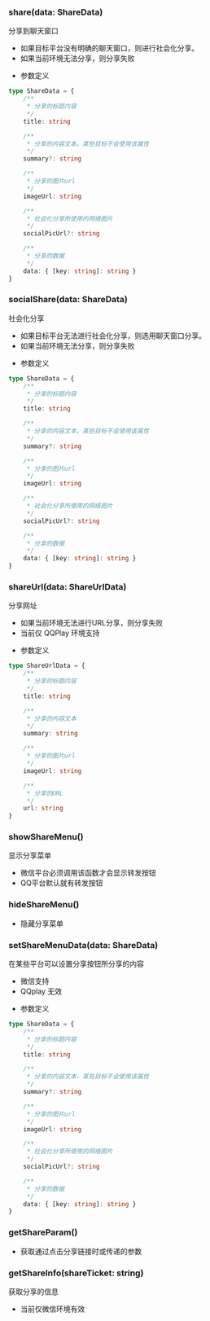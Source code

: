 ### **share(data: ShareData)**
分享到聊天窗口
* 如果目标平台没有明确的聊天窗口，则进行社会化分享。
* 如果当前环境无法分享，则分享失败
- 参数定义

```typescript
type ShareData = {
	/**
	 * 分享的标题内容
	 */
	title: string

	/**
	 * 分享的内容文本，某些目标不会使用该属性
	 */
	summary?: string

	/**
	 * 分享的图片url
	 */
	imageUrl: string

	/**
	 * 社会化分享所使用的网络图片
	 */
	socialPicUrl?: string

	/**
	 * 分享的数据
	 */
	data: { [key: string]: string }
}

```


### **socialShare(data: ShareData)**
社会化分享
* 如果目标平台无法进行社会化分享，则选用聊天窗口分享。
* 如果当前环境无法分享，则分享失败
- 参数定义

```typescript
type ShareData = {
	/**
	 * 分享的标题内容
	 */
	title: string

	/**
	 * 分享的内容文本，某些目标不会使用该属性
	 */
	summary?: string

	/**
	 * 分享的图片url
	 */
	imageUrl: string

	/**
	 * 社会化分享所使用的网络图片
	 */
	socialPicUrl?: string

	/**
	 * 分享的数据
	 */
	data: { [key: string]: string }
}

```


### **shareUrl(data: ShareUrlData)**
分享网址
* 如果当前环境无法进行URL分享，则分享失败
* 当前仅 QQPlay 环境支持
- 参数定义

```typescript
type ShareUrlData = {
	/**
	 * 分享的标题内容
	 */
	title: string

	/**
	 * 分享的内容文本
	 */
	summary: string

	/**
	 * 分享的图片url
	 */
	imageUrl: string

	/**
	 * 分享的URL
	 */
	url: string
}

```


### **showShareMenu()**
显示分享菜单
* 微信平台必须调用该函数才会显示转发按钮
* QQ平台默认就有转发按钮


### **hideShareMenu()**
- 隐藏分享菜单


### **setShareMenuData(data: ShareData)**
在某些平台可以设置分享按钮所分享的内容
* 微信支持
* QQplay 无效
- 参数定义

```typescript
type ShareData = {
	/**
	 * 分享的标题内容
	 */
	title: string

	/**
	 * 分享的内容文本，某些目标不会使用该属性
	 */
	summary?: string

	/**
	 * 分享的图片url
	 */
	imageUrl: string

	/**
	 * 社会化分享所使用的网络图片
	 */
	socialPicUrl?: string

	/**
	 * 分享的数据
	 */
	data: { [key: string]: string }
}

```


### **getShareParam()**
- 获取通过点击分享链接时或传递的参数


### **getShareInfo(shareTicket: string)**
获取分享的信息
* 当前仅微信环境有效


